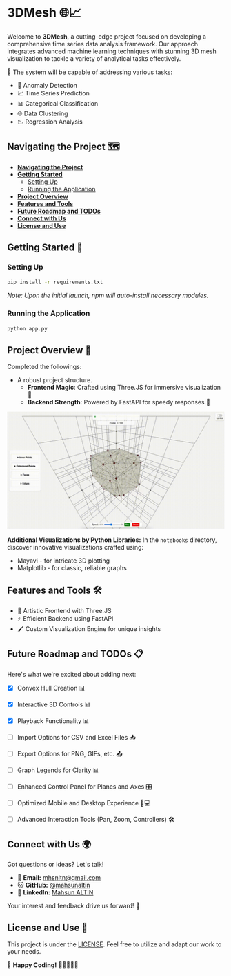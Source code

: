 # 3DMesh 🌐📈

Welcome to **3DMesh**, a cutting-edge project focused on developing a comprehensive time series data analysis framework. Our approach integrates advanced machine learning techniques with stunning 3D mesh visualization to tackle a variety of analytical tasks effectively. 

🚀 The system will be capable of addressing various tasks:
- 🚨 Anomaly Detection
- 📈 Time Series Prediction
- 📊 Categorical Classification
- 🌐 Data Clustering
- 📉 Regression Analysis

## Navigating the Project 🗺️

- **[Navigating the Project](#navigating-the-project-🗺️)**
- **[Getting Started](#getting-started-🔧)**
  - [Setting Up](#setting-up)
  - [Running the Application](#running-the-application)
- **[Project Overview](#project-overview-🚀)**
- **[Features and Tools](#features-and-tools-🛠️)**
- **[Future Roadmap and TODOs](#future-roadmap-and-todos-📋)**
- **[Connect with Us](#connect-with-us-🌍)**
- **[License and Use](#license-and-use-📜)**


## Getting Started 🔧

### Setting Up

```bash
pip install -r requirements.txt
```

*Note: Upon the initial launch, npm will auto-install necessary modules.*

### Running the Application

```bash
python app.py
```

## Project Overview 🚀

Completed the followings:

- A robust project structure.
  - **Frontend Magic**: Crafted using Three.JS for immersive visualization 🌌
  - **Backend Strength**: Powered by FastAPI for speedy responses 🚤

![visualization](images/visualization.gif)

**Additional Visualizations by Python Libraries:**  In the `notebooks` directory, discover innovative visualizations crafted using:
- Mayavi - for intricate 3D plotting
- Matplotlib - for classic, reliable graphs

## Features and Tools 🛠️

- 🎨 Artistic Frontend with Three.JS
- ⚡ Efficient Backend using FastAPI
- 🖌️ Custom Visualization Engine for unique insights

## Future Roadmap and TODOs 📋

Here's what we're excited about adding next:

- [x] Convex Hull Creation 📊
- [x] Interactive 3D Controls 📊
- [x] Playback Functionality 📊
- [ ] Import Options for CSV and Excel Files 📥
- [ ] Export Options for PNG, GIFs, etc. 📤
- [ ] Graph Legends for Clarity 📊
- [ ] Enhanced Control Panel for Planes and Axes 🎛️
- [ ] Optimized Mobile and Desktop Experience 📱💻
- [ ] Advanced Interaction Tools (Pan, Zoom, Controllers) 🛠️


## Connect with Us 🌍

Got questions or ideas? Let's talk!

- 📧 **Email:** [mhsnltn@gmail.com](mailto:mhsnltn@gmail.com)
- 🐱 **GitHub:** [@mahsunaltin](https://github.com/mahsunaltin)
- 🔗 **LinkedIn:** [Mahsun ALTIN](https://www.linkedin.com/in/mahsunaltin/)

Your interest and feedback drive us forward! 🌠

## License and Use 📜

This project is under the [LICENSE](LICENSE). Feel free to utilize and adapt our work to your needs.

🎉 **Happy Coding!** 🚀👩‍💻👨‍💻


